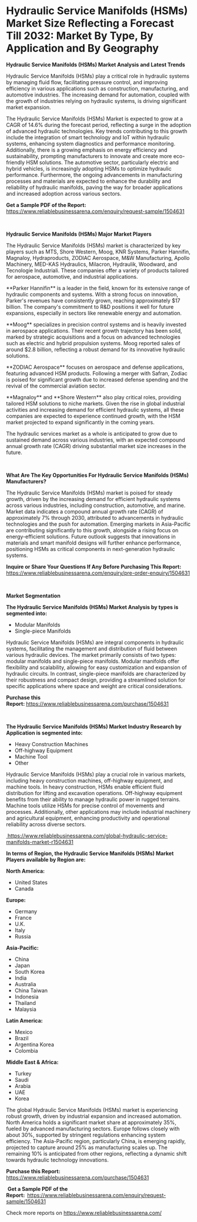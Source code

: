 <p><h1>Hydraulic Service Manifolds (HSMs) Market Size Reflecting a Forecast Till 2032: Market By Type, By Application and By Geography</h1></p><p><strong>Hydraulic Service Manifolds (HSMs) Market Analysis and Latest Trends</strong></p>
<p><p>Hydraulic Service Manifolds (HSMs) play a critical role in hydraulic systems by managing fluid flow, facilitating pressure control, and improving efficiency in various applications such as construction, manufacturing, and automotive industries. The increasing demand for automation, coupled with the growth of industries relying on hydraulic systems, is driving significant market expansion. </p><p>The Hydraulic Service Manifolds (HSMs) Market is expected to grow at a CAGR of 14.6% during the forecast period, reflecting a surge in the adoption of advanced hydraulic technologies. Key trends contributing to this growth include the integration of smart technology and IoT within hydraulic systems, enhancing system diagnostics and performance monitoring. Additionally, there is a growing emphasis on energy efficiency and sustainability, prompting manufacturers to innovate and create more eco-friendly HSM solutions. The automotive sector, particularly electric and hybrid vehicles, is increasingly adopting HSMs to optimize hydraulic performance. Furthermore, the ongoing advancements in manufacturing processes and materials are expected to enhance the durability and reliability of hydraulic manifolds, paving the way for broader applications and increased adoption across various sectors.</p></p>
<p><strong>Get a Sample PDF of the Report:&nbsp;</strong> <a href="https://www.reliablebusinessarena.com/enquiry/request-sample/1504631?utm_campaign=2820&utm_medium=2&utm_source=Github&utm_content=ia&utm_term=27022025&utm_id=hydraulic-service-manifolds-hsms">https://www.reliablebusinessarena.com/enquiry/request-sample/1504631</a></p>
<p>&nbsp;</p>
<p><strong>Hydraulic Service Manifolds (HSMs) Major Market Players</strong></p>
<p><p>The Hydraulic Service Manifolds (HSMs) market is characterized by key players such as MTS, Shore Western, Moog, KNR Systems, Parker Hannifin, Magnaloy, Hydraproducts, ZODIAC Aerospace, M&W Manufacturing, Apollo Machinery, MED-KAS Hydraulics, Milacron, Hydraulik, Woodward, and Tecnologie Industriali. These companies offer a variety of products tailored for aerospace, automotive, and industrial applications.</p><p>**Parker Hannifin** is a leader in the field, known for its extensive range of hydraulic components and systems. With a strong focus on innovation, Parker's revenues have consistently grown, reaching approximately $17 billion. The company's commitment to R&D positions it well for future expansions, especially in sectors like renewable energy and automation.</p><p>**Moog** specializes in precision control systems and is heavily invested in aerospace applications. Their recent growth trajectory has been solid, marked by strategic acquisitions and a focus on advanced technologies such as electric and hybrid propulsion systems. Moog reported sales of around $2.8 billion, reflecting a robust demand for its innovative hydraulic solutions.</p><p>**ZODIAC Aerospace** focuses on aerospace and defense applications, featuring advanced HSM products. Following a merger with Safran, Zodiac is poised for significant growth due to increased defense spending and the revival of the commercial aviation sector.</p><p>**Magnaloy** and **Shore Western** also play critical roles, providing tailored HSM solutions to niche markets. Given the rise in global industrial activities and increasing demand for efficient hydraulic systems, all these companies are expected to experience continued growth, with the HSM market projected to expand significantly in the coming years.</p><p>The hydraulic services market as a whole is anticipated to grow due to sustained demand across various industries, with an expected compound annual growth rate (CAGR) driving substantial market size increases in the future.</p></p>
<p>&nbsp;</p>
<p><strong>What Are The Key Opportunities For Hydraulic Service Manifolds (HSMs) Manufacturers?</strong></p>
<p><p>The Hydraulic Service Manifolds (HSMs) market is poised for steady growth, driven by the increasing demand for efficient hydraulic systems across various industries, including construction, automotive, and marine. Market data indicates a compound annual growth rate (CAGR) of approximately 7% through 2030, attributed to advancements in hydraulic technologies and the push for automation. Emerging markets in Asia-Pacific are contributing significantly to this growth, alongside a rising focus on energy-efficient solutions. Future outlook suggests that innovations in materials and smart manifold designs will further enhance performance, positioning HSMs as critical components in next-generation hydraulic systems.</p></p>
<p><strong>Inquire or Share Your Questions If Any Before Purchasing This Report:</strong> <a href="https://www.reliablebusinessarena.com/enquiry/pre-order-enquiry/1504631?utm_campaign=2820&utm_medium=2&utm_source=Github&utm_content=ia&utm_term=27022025&utm_id=hydraulic-service-manifolds-hsms">https://www.reliablebusinessarena.com/enquiry/pre-order-enquiry/1504631</a></p>
<p>&nbsp;</p>
<p><strong>Market Segmentation</strong></p>
<p><strong>The Hydraulic Service Manifolds (HSMs) Market Analysis by types is segmented into:</strong></p>
<p><ul><li>Modular Manifolds</li><li>Single-piece Manifolds</li></ul></p>
<p><p>Hydraulic Service Manifolds (HSMs) are integral components in hydraulic systems, facilitating the management and distribution of fluid between various hydraulic devices. The market primarily consists of two types: modular manifolds and single-piece manifolds. Modular manifolds offer flexibility and scalability, allowing for easy customization and expansion of hydraulic circuits. In contrast, single-piece manifolds are characterized by their robustness and compact design, providing a streamlined solution for specific applications where space and weight are critical considerations.</p></p>
<p><strong>Purchase this Report:&nbsp;</strong><a href="https://www.reliablebusinessarena.com/purchase/1504631?utm_campaign=2820&utm_medium=2&utm_source=Github&utm_content=ia&utm_term=27022025&utm_id=hydraulic-service-manifolds-hsms">https://www.reliablebusinessarena.com/purchase/1504631</a></p>
<p>&nbsp;</p>
<p><strong>The Hydraulic Service Manifolds (HSMs) Market Industry Research by Application is segmented into:</strong></p>
<p><ul><li>Heavy Construction Machines</li><li>Off-highway Equipment</li><li>Machine Tool</li><li>Other</li></ul></p>
<p><p>Hydraulic Service Manifolds (HSMs) play a crucial role in various markets, including heavy construction machines, off-highway equipment, and machine tools. In heavy construction, HSMs enable efficient fluid distribution for lifting and excavation operations. Off-highway equipment benefits from their ability to manage hydraulic power in rugged terrains. Machine tools utilize HSMs for precise control of movements and processes. Additionally, other applications may include industrial machinery and agricultural equipment, enhancing productivity and operational reliability across diverse sectors.</p></p>
<p><a href="https://www.reliablebusinessarena.com/global-hydraulic-service-manifolds-market-r1504631?utm_campaign=2820&utm_medium=2&utm_source=Github&utm_content=ia&utm_term=27022025&utm_id=hydraulic-service-manifolds-hsms">&nbsp;https://www.reliablebusinessarena.com/global-hydraulic-service-manifolds-market-r1504631</a></p>
<p><strong>In terms of Region, the Hydraulic Service Manifolds (HSMs) Market Players available by Region are:</strong></p>
<p>
    <p> <strong> North America: </strong>
        <ul>
            <li>United States</li>
            <li>Canada</li>
        </ul>
        </p> 
    <p> <strong> Europe: </strong>
        <ul>
            <li>Germany</li>
            <li>France</li>
            <li>U.K.</li>
            <li>Italy</li>
            <li>Russia</li>
        </ul>
        </p> 
    <p> <strong> Asia-Pacific: </strong>
        <ul>
            <li>China</li>
            <li>Japan</li>
            <li>South Korea</li>
            <li>India</li>
            <li>Australia</li>
            <li>China Taiwan</li>
            <li>Indonesia</li>
            <li>Thailand</li>
            <li>Malaysia</li>
        </ul>
        </p> 
    <p> <strong> Latin America: </strong>
        <ul>
            <li>Mexico</li>
            <li>Brazil</li>
            <li>Argentina Korea</li>
            <li>Colombia</li>
        </ul>
        </p> 
    <p> <strong> Middle East & Africa: </strong>
        <ul>
            <li>Turkey</li>
            <li>Saudi</li>
            <li>Arabia</li>
            <li>UAE</li>
            <li>Korea</li>
        </ul>
    </p>
    </p>
<p><p>The global Hydraulic Service Manifolds (HSMs) market is experiencing robust growth, driven by industrial expansion and increased automation. North America holds a significant market share at approximately 35%, fueled by advanced manufacturing sectors. Europe follows closely with about 30%, supported by stringent regulations enhancing system efficiency. The Asia-Pacific region, particularly China, is emerging rapidly, projected to capture around 25% as manufacturing scales up. The remaining 10% is anticipated from other regions, reflecting a dynamic shift towards hydraulic technology innovations.</p></p>
<p><strong>Purchase this Report: </strong><a href="https://www.reliablebusinessarena.com/purchase/1504631?utm_campaign=2820&utm_medium=2&utm_source=Github&utm_content=ia&utm_term=27022025&utm_id=hydraulic-service-manifolds-hsms">https://www.reliablebusinessarena.com/purchase/1504631</a></p>
<p>&nbsp;<strong>Get a Sample PDF of the Report:&nbsp;&nbsp;</strong><a href="https://www.reliablebusinessarena.com/enquiry/request-sample/1504631?utm_campaign=2820&utm_medium=2&utm_source=Github&utm_content=ia&utm_term=27022025&utm_id=hydraulic-service-manifolds-hsms">https://www.reliablebusinessarena.com/enquiry/request-sample/1504631</a></p>
<p><strong></strong></p>
<p>Check more reports on <a href="https://www.reliablebusinessarena.com/?utm_campaign=2820&utm_medium=2&utm_source=Github&utm_content=ia&utm_term=27022025&utm_id=hydraulic-service-manifolds-hsms">https://www.reliablebusinessarena.com/</a></p>
